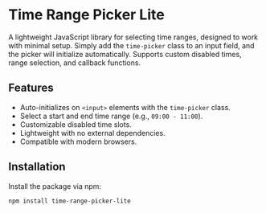 # Time Range Picker Lite

A lightweight JavaScript library for selecting time ranges, designed to work with minimal setup. Simply add the `time-picker` class to an input field, and the picker will initialize automatically. Supports custom disabled times, range selection, and callback functions.

## Features

- Auto-initializes on `<input>` elements with the `time-picker` class.
- Select a start and end time range (e.g., `09:00 - 11:00`).
- Customizable disabled time slots.
- Lightweight with no external dependencies.
- Compatible with modern browsers.

## Installation

Install the package via npm:

```bash
npm install time-range-picker-lite